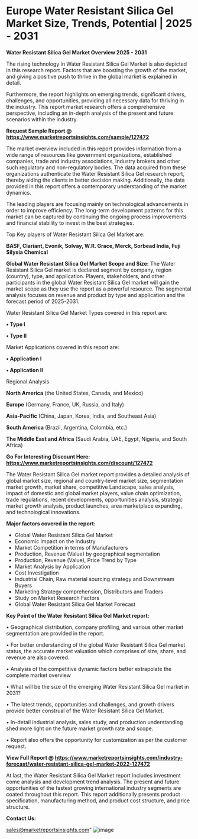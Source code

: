  # Europe Water Resistant Silica Gel Market Size, Trends, Potential | 2025 - 2031

<Strong> Water Resistant Silica Gel Market Overview 2025 - 2031</strong>

The rising technology in Water Resistant Silica Gel Market is also depicted in this research report. Factors that are boosting the growth of the market, and giving a positive push to thrive in the global market is explained in detail.

Furthermore, the report highlights on emerging trends, significant drivers, challenges, and opportunities, providing all necessary data for thriving in the industry. This report market research offers a comprehensive perspective, including an in-depth analysis of the present and future scenarios within the industry.

<strong>Request Sample Report @ <a href=https://www.marketreportsinsights.com/sample/127472>https://www.marketreportsinsights.com/sample/127472</a></strong>

The market overview included in this report provides information from a wide range of resources like government organizations, established companies, trade and industry associations, industry brokers and other such regulatory and non-regulatory bodies. The data acquired from these organizations authenticate the Water Resistant Silica Gel research report, thereby aiding the clients in better decision making. Additionally, the data provided in this report offers a contemporary understanding of the market dynamics.

The leading players are focusing mainly on technological advancements in order to improve efficiency. The long-term development patterns for this market can be captured by continuing the ongoing process improvements and financial stability to invest in the best strategies.

Top Key players of Water Resistant Silica Gel Market are:

<strong>BASF, Clariant, Evonik, Solvay, W.R. Grace, Merck, Sorbead India, Fuji Silysia Chemical</strong>

<strong><b>Global Water Resistant Silica Gel Market Scope and Size:</b></strong>
The Water Resistant Silica Gel market is declared segment by company, region (country), type, and application. Players, stakeholders, and other participants in the global Water Resistant Silica Gel market will gain the market scope as they use the report as a powerful resource. The segmental analysis focuses on revenue and product by type and application and the forecast period of 2025-2031.

Water Resistant Silica Gel Market Types covered in this report are:

<strong>• Type I

• Type II</strong>

Market Applications covered in this report are:

<strong>• Application I

• Application II</strong> 

Regional Analysis

<strong>North America</strong> (the United States, Canada, and Mexico)

<strong>Europe</strong> (Germany, France, UK, Russia, and Italy)

<strong>Asia-Pacific</strong> (China, Japan, Korea, India, and Southeast Asia)

<strong>South America</strong> (Brazil, Argentina, Colombia, etc.)

<strong>The Middle East and Africa</strong> (Saudi Arabia, UAE, Egypt, Nigeria, and South Africa)

<strong>Go For Interesting Discount Here: <a href=https://www.marketreportsinsights.com/discount/127472>https://www.marketreportsinsights.com/discount/127472</a></strong>

The Water Resistant Silica Gel market report provides a detailed analysis of global market size, regional and country-level market size, segmentation market growth, market share, competitive Landscape, sales analysis, impact of domestic and global market players, value chain optimization, trade regulations, recent developments, opportunities analysis, strategic market growth analysis, product launches, area marketplace expanding, and technological innovations.

<strong><b>Major factors covered in the report:</b></strong>
<ul>
  <li>Global Water Resistant Silica Gel Market </li>
  <li>Economic Impact on the Industry</li>
  <li>Market Competition in terms of Manufacturers</li>
  <li>Production, Revenue (Value) by geographical segmentation</li>
  <li>Production, Revenue (Value), Price Trend by Type</li>
  <li>Market Analysis by Application</li>
  <li>Cost Investigation</li>
  <li>Industrial Chain, Raw material sourcing strategy and Downstream Buyers</li>
  <li>Marketing Strategy comprehension, Distributors and Traders</li>
  <li>Study on Market Research Factors</li>
  <li>Global Water Resistant Silica Gel Market Forecast</li>
</ul>

<strong><b>Key Point of the Water Resistant Silica Gel Market report:</b></strong>

• Geographical distribution, company profiling, and various other market segmentation are provided in the report.

• For better understanding of the global Water Resistant Silica Gel market status, the accurate market valuation which comprises of size, share, and revenue are also covered.

• Analysis of the competitive dynamic factors better extrapolate the complete market overview

• What will be the size of the emerging Water Resistant Silica Gel market in 2031?

• The latest trends, opportunities and challenges, and growth drivers provide better construal of the Water Resistant Silica Gel Market.

• In-detail industrial analysis, sales study, and production understanding shed more light on the future market growth rate and scope.

• Report also offers the opportunity for customization as per the customer request.

<strong><b>View Full Report @ <a href=https://www.marketreportsinsights.com/industry-forecast/water-resistant-silica-gel-market-2022-127472>https://www.marketreportsinsights.com/industry-forecast/water-resistant-silica-gel-market-2022-127472</a></b></strong>


At last, the Water Resistant Silica Gel Market report includes investment come analysis and development trend analysis. The present and future opportunities of the fastest growing international industry segments are coated throughout this report. This report additionally presents product specification, manufacturing method, and product cost structure, and price structure.

<strong>Contact Us:</strong>

sales@marketreportsinsights.com"
![image](https://github.com/user-attachments/assets/1934946f-b2ac-459f-982b-0b1c40005715)
